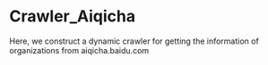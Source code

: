 # Crawler_Aiqicha
Here, we construct a dynamic crawler for getting the information of organizations from aiqicha.baidu.com
